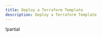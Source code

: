 ```yaml
---
title: Deploy a Terraform Template
description: Deploy a Terraform Template
---
```


!partial <content>
